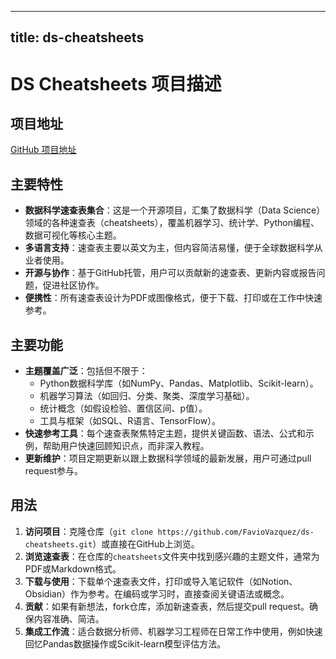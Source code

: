 
---
title: ds-cheatsheets
---

# DS Cheatsheets 项目描述

## 项目地址
[GitHub 项目地址](https://github.com/FavioVazquez/ds-cheatsheets)

## 主要特性
- **数据科学速查表集合**：这是一个开源项目，汇集了数据科学（Data Science）领域的各种速查表（cheatsheets），覆盖机器学习、统计学、Python编程、数据可视化等核心主题。
- **多语言支持**：速查表主要以英文为主，但内容简洁易懂，便于全球数据科学从业者使用。
- **开源与协作**：基于GitHub托管，用户可以贡献新的速查表、更新内容或报告问题，促进社区协作。
- **便携性**：所有速查表设计为PDF或图像格式，便于下载、打印或在工作中快速参考。

## 主要功能
- **主题覆盖广泛**：包括但不限于：
  - Python数据科学库（如NumPy、Pandas、Matplotlib、Scikit-learn）。
  - 机器学习算法（如回归、分类、聚类、深度学习基础）。
  - 统计概念（如假设检验、置信区间、p值）。
  - 工具与框架（如SQL、R语言、TensorFlow）。
- **快速参考工具**：每个速查表聚焦特定主题，提供关键函数、语法、公式和示例，帮助用户快速回顾知识点，而非深入教程。
- **更新维护**：项目定期更新以跟上数据科学领域的最新发展，用户可通过pull request参与。

## 用法
1. **访问项目**：克隆仓库（`git clone https://github.com/FavioVazquez/ds-cheatsheets.git`）或直接在GitHub上浏览。
2. **浏览速查表**：在仓库的`cheatsheets`文件夹中找到感兴趣的主题文件，通常为PDF或Markdown格式。
3. **下载与使用**：下载单个速查表文件，打印或导入笔记软件（如Notion、Obsidian）作为参考。在编码或学习时，直接查阅关键语法或概念。
4. **贡献**：如果有新想法，fork仓库，添加新速查表，然后提交pull request。确保内容准确、简洁。
5. **集成工作流**：适合数据分析师、机器学习工程师在日常工作中使用，例如快速回忆Pandas数据操作或Scikit-learn模型评估方法。